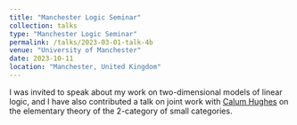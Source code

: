 ```yaml
---
title: "Manchester Logic Seminar"
collection: talks
type: "Manchester Logic Seminar"
permalink: /talks/2023-03-01-talk-4b
venue: "University of Manchester"
date: 2023-10-11
location: "Manchester, United Kingdom"
---
```


I was invited to speak about my work on two-dimensional models of linear logic, and I have also contributed a talk on joint work with [Calum Hughes](https://calum-hughes.github.io/) on the elementary theory of the $2$-category of small categories.
